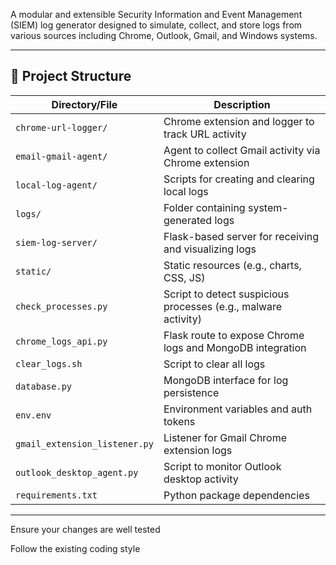 

A modular and extensible Security Information and Event Management (SIEM) log generator designed to simulate, collect, and store logs from various sources including Chrome, Outlook, Gmail, and Windows systems.

---

## 📁 Project Structure

| Directory/File | Description |
|----------------|-------------|
| `chrome-url-logger/` | Chrome extension and logger to track URL activity |
| `email-gmail-agent/` | Agent to collect Gmail activity via Chrome extension |
| `local-log-agent/`   | Scripts for creating and clearing local logs |
| `logs/`              | Folder containing system-generated logs |
| `siem-log-server/`   | Flask-based server for receiving and visualizing logs |
| `static/`            | Static resources (e.g., charts, CSS, JS) |
| `check_processes.py` | Script to detect suspicious processes (e.g., malware activity) |
| `chrome_logs_api.py` | Flask route to expose Chrome logs and MongoDB integration |
| `clear_logs.sh`      | Script to clear all logs |
| `database.py`        | MongoDB interface for log persistence |
| `env.env`            | Environment variables and auth tokens |
| `gmail_extension_listener.py` | Listener for Gmail Chrome extension logs |
| `outlook_desktop_agent.py` | Script to monitor Outlook desktop activity |
| `requirements.txt`    | Python package dependencies |

---




Ensure your changes are well tested

Follow the existing coding style


